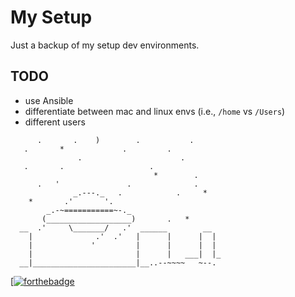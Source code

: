 # My Setup

Just a backup of my setup dev environments.

## TODO
- use Ansible
- differentiate between mac and linux envs (i.e., `/home` vs `/Users`)
- different users

```plaintext
      .       .    )        .           .
   .       *             .         .
               .                      .
   .       .                   .
                                *        .
      .   '               .              .
              _.---._   .            .     *
    *       .'       '.
        _.-~===========~-._
       (___________________)       .   *
  __  .'     \_______/   .'  ______        __
    |              .'  .'   |      |      |  |
    |             '         |      |      |  |
    |                       |      |   ___|  |_
  __|_______________________|__..--~~~~   ~--.
```

[[![forthebadge](https://forthebadge.com/images/badges/its-not-a-lie-if-you-believe-it.svg)](https://forthebadge.com)

